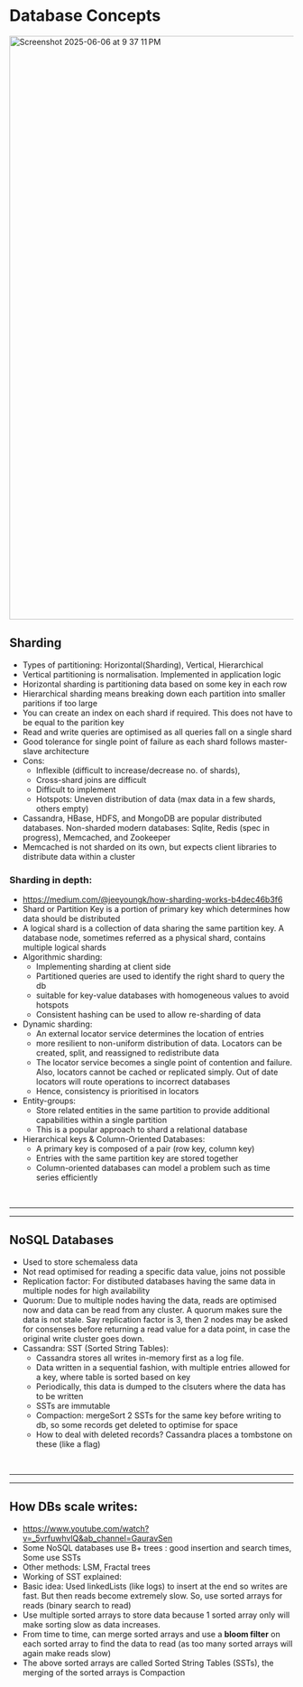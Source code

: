 # Database Concepts

<img width="1035" alt="Screenshot 2025-06-06 at 9 37 11 PM" src="https://github.com/user-attachments/assets/e2e67f26-f737-4a5a-9e2d-55f95ee7bdca" />

## Sharding
- Types of partitioning: Horizontal(Sharding), Vertical, Hierarchical
- Vertical partitioning is normalisation. Implemented in application logic
- Horizontal sharding is partitioning data based on some key in each row
- Hierarchical sharding means breaking down each partition into smaller paritions if too large
- You can create an index on each shard if required. This does not have to be equal to the parition key
- Read and write queries are optimised as all queries fall on a single shard
- Good tolerance for single point of failure as each shard follows master-slave architecture
- Cons:
    - Inflexible (difficult to increase/decrease no. of shards),
    - Cross-shard joins are difficult
    - Difficult to implement
    - Hotspots: Uneven distribution of data (max data in a few shards, others empty)
- Cassandra, HBase, HDFS, and MongoDB are popular distributed databases. Non-sharded modern databases: Sqlite, Redis (spec in progress), Memcached, and Zookeeper
- Memcached is not sharded on its own, but expects client libraries to distribute data within a cluster

### Sharding in depth:
- https://medium.com/@jeeyoungk/how-sharding-works-b4dec46b3f6
- Shard or Partition Key is a portion of primary key which determines how data should be distributed
- A logical shard is a collection of data sharing the same partition key. A database node, sometimes referred as a physical shard, contains multiple logical shards
- Algorithmic sharding:
    - Implementing sharding at client side
    - Partitioned queries are used to identify the right shard to query the db
    - suitable for key-value databases with homogeneous values to avoid hotspots
    - Consistent hashing can be used to allow re-sharding of data
- Dynamic sharding:
    - An external locator service determines the location of entries
    - more resilient to non-uniform distribution of data. Locators can be created, split, and reassigned to redistribute data
    - The locator service becomes a single point of contention and failure. Also, locators cannot be cached or replicated simply. Out of date locators will route operations to incorrect databases
    - Hence, consistency is prioritised in locators
- Entity-groups:
    - Store related entities in the same partition to provide additional capabilities within a single partition
    - This is a popular approach to shard a relational database
-  Hierarchical keys & Column-Oriented Databases:
    - A primary key is composed of a pair (row key, column key)
    - Entries with the same partition key are stored together
    - Column-oriented databases can model a problem such as time series efficiently

<br>

---
---

## NoSQL Databases
- Used to store schemaless data
- Not read optimised for reading a specific data value, joins not possible
- Replication factor: For distibuted databases having the same data in multiple nodes for high availability
- Quorum: Due to multiple nodes having the data, reads are optimised now and data can be read from any cluster. A quorum makes sure the data is not stale. Say replication factor is 3, then 2 nodes may be asked for consenses before returning a read value for a data point, in case the original write cluster goes down.
- Cassandra: SST (Sorted String Tables):
  - Cassandra stores all writes in-memory first as a log file.
  - Data written in a sequential fashion, with multiple entries allowed for a key, where table is sorted based on key
  - Periodically, this data is dumped to the clsuters where the data has to be written
  - SSTs are immutable
  - Compaction: mergeSort 2 SSTs for the same key before writing to db, so some records get deleted to optimise for space
  - How to deal with deleted records? Cassandra places a tombstone on these (like a flag)

<br>

---
---

## How DBs scale writes:
- https://www.youtube.com/watch?v=_5vrfuwhvlQ&ab_channel=GauravSen
- Some NoSQL databases use B+ trees : good insertion and search times, Some use SSTs
- Other methods: LSM, Fractal trees
- Working of SST explained:
- Basic idea: Used linkedLists (like logs) to insert at the end so writes are fast. But then reads become extremely slow. So, use sorted arrays for reads (binary search to read)
- Use multiple sorted arrays to store data because 1 sorted array only will make sorting slow as data increases.
- From time to time, can merge sorted arrays and use a **bloom filter** on each sorted array to find the data to read (as too many sorted arrays will again make reads slow)
- The above sorted arrays are called Sorted String Tables (SSTs), the merging of the sorted arrays is Compaction
